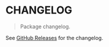 # CHANGELOG

> Package changelog.

See [GitHub Releases](https://github.com/stdlib-js/string-to-well-formed/releases) for the changelog.